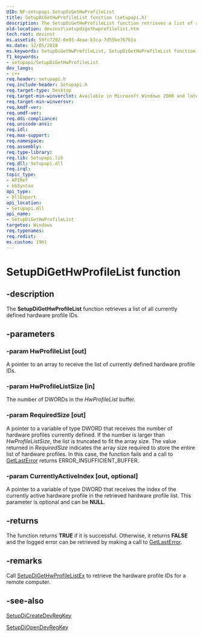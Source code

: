 ```yaml
---
UID: NF:setupapi.SetupDiGetHwProfileList
title: SetupDiGetHwProfileList function (setupapi.h)
description: The SetupDiGetHwProfileList function retrieves a list of all currently defined hardware profile IDs.
old-location: devinst\setupdigethwprofilelist.htm
tech.root: devinst
ms.assetid: 59fc7202-0e03-4eaa-b3ca-7d55be767b1a
ms.date: 12/05/2018
ms.keywords: SetupDiGetHwProfileList, SetupDiGetHwProfileList function [Device and Driver Installation], devinst.setupdigethwprofilelist, di-rtns_fb906b00-dab3-4cb0-88a9-b54f719211c9.xml, setupapi/SetupDiGetHwProfileList
f1_keywords:
- setupapi/SetupDiGetHwProfileList
dev_langs:
- c++
req.header: setupapi.h
req.include-header: Setupapi.h
req.target-type: Desktop
req.target-min-winverclnt: Available in Microsoft Windows 2000 and later versions of Windows.
req.target-min-winversvr: 
req.kmdf-ver: 
req.umdf-ver: 
req.ddi-compliance: 
req.unicode-ansi: 
req.idl: 
req.max-support: 
req.namespace: 
req.assembly: 
req.type-library: 
req.lib: Setupapi.lib
req.dll: Setupapi.dll
req.irql: 
topic_type:
- APIRef
- kbSyntax
api_type:
- DllExport
api_location:
- Setupapi.dll
api_name:
- SetupDiGetHwProfileList
targetos: Windows
req.typenames: 
req.redist: 
ms.custom: 19H1
---
```


# SetupDiGetHwProfileList function


## -description


The <b>SetupDiGetHwProfileList</b> function retrieves a list of all currently defined hardware profile IDs.


## -parameters




### -param HwProfileList [out]

A pointer to an array to receive the list of currently defined hardware profile IDs.


### -param HwProfileListSize [in]

The number of DWORDs in the <i>HwProfileList</i> buffer.


### -param RequiredSize [out]

A pointer to a variable of type DWORD that receives the number of hardware profiles currently defined. If the number is larger than <i>HwProfileListSize</i>, the list is truncated to fit the array size. The value returned in <i>RequiredSize</i> indicates the array size required to store the entire list of hardware profiles. In this case, the function fails and a call to <a href="https://msdn.microsoft.com/library/ms679360(VS.85).aspx">GetLastError</a> returns ERROR_INSUFFICIENT_BUFFER.


### -param CurrentlyActiveIndex [out, optional]

A pointer to a variable of type DWORD that receives the index of the currently active hardware profile in the retrieved hardware profile list. This parameter is optional and can be <b>NULL</b>.


## -returns



The function returns <b>TRUE</b> if it is successful. Otherwise, it returns <b>FALSE</b> and the logged error can be retrieved by making a call to <a href="https://msdn.microsoft.com/library/ms679360(VS.85).aspx">GetLastError</a>.




## -remarks



Call <a href="https://docs.microsoft.com/windows/desktop/api/setupapi/nf-setupapi-setupdigethwprofilelistexa">SetupDiGetHwProfileListEx</a> to retrieve the hardware profile IDs for a remote computer. 




## -see-also




<a href="https://docs.microsoft.com/windows/desktop/api/setupapi/nf-setupapi-setupdicreatedevregkeya">SetupDiCreateDevRegKey</a>



<a href="https://docs.microsoft.com/windows/desktop/api/setupapi/nf-setupapi-setupdiopendevregkey">SetupDiOpenDevRegKey</a>
 

 

